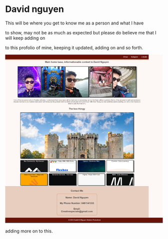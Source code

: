 # David nguyen
This will be where you get to know me as a person and what I have

to show, may not be as much as expected but please do believe me that I will keep adding on

to this profolio of mine, keeping it updated, adding on and so forth.

<img src="Website.png">

adding more on to this.

